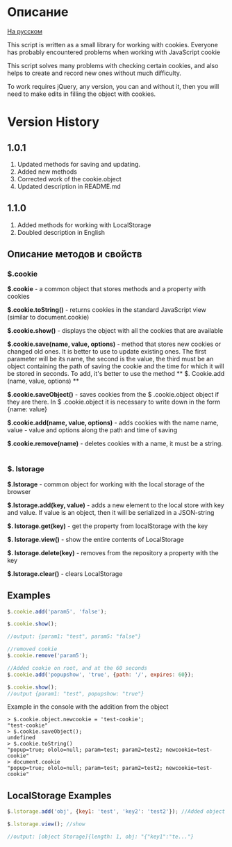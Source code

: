 Описание
==============

[На русском](README_RU.md)

This script is written as a small library for working with cookies.
Everyone has probably encountered problems when working with JavaScript cookie

This script solves many problems with checking certain cookies,
and also helps to create and record new ones without much difficulty.

To work requires jQuery, any version, you can and without it, then you will need to make edits
in filling the object with cookies.

Version History
=====================

1.0.1
--------------
1. Updated methods for saving and updating.
2. Added new methods
3. Corrected work of the cookie.object
4. Updated description in README.md

1.1.0
-------------

1. Added methods for working with LocalStorage
2. Doubled description in English

Описание методов и свойств
--------------------------

### $.cookie

**$.cookie** - a common object that stores methods and a property with cookies

**$.cookie.toString()** - returns cookies in the standard JavaScript view (similar to document.cookie)

**$.cookie.show()** - displays the object with all the cookies that are available

**$.cookie.save(name, value, options)** - method that stores new cookies or changed old ones. It is better to use to update existing ones. The first parameter will be its name,
the second is the value, the third must be an object containing the path of saving the cookie and the time for which it will be stored in seconds. To add, it's better to use the method ** $. Cookie.add (name, value, options) **

**$.cookie.saveObject()** - saves cookies from the $ .cookie.object object if they are there. In $ .cookie.object it is necessary to write down in the form {name: value}

**$.cookie.add(name, value, options)** - adds cookies with the name name, value - value and options along the path and time of saving

**$.cookie.remove(name)** - deletes cookies with a name, it must be a string.
 
### $. lstorage

**$.lstorage** - common object for working with the local storage of the browser

**$.lstorage.add(key, value)** - adds a new element to the local store with key and value. If value is an object, then it will be serialized in a JSON-string

**$. lstorage.get(key)** - get the property from localStorage with the key

**$. lstorage.view()** - show the entire contents of LocalStorage

**$. lstorage.delete(key)** - removes from the repository a property with the key

**$.lstorage.clear()** - clears LocalStorage


Examples
---------------
```js
$.cookie.add('param5', 'false');

$.cookie.show();

//output: {param1: "test", param5: "false"}

//removed cookie
$.cookie.remove('param5');

//Added cookie on root, and at the 60 seconds
$.cookie.add('popupshow', 'true', {path: '/', expires: 60});

$.cookie.show();
//output {param1: "test", popupshow: "true"}
```

Example in the console with the addition from the object

```
> $.cookie.object.newcookie = 'test-cookie';
"test-cookie"
> $.cookie.saveObject();
undefined
> $.cookie.toString()
"popup=true; ololo=null; param=test; param2=test2; newcookie=test-cookie"
> document.cookie
"popup=true; ololo=null; param=test; param2=test2; newcookie=test-cookie"
```

LocalStorage Examples
-------------------------

```js
$.lstorage.add('obj', {key1: 'test', 'key2': 'test2'}); //Added object in to LocalStorage

$.lstorage.view(); //show

//output: [object Storage]{length: 1, obj: "{"key1":"te..."}
```
